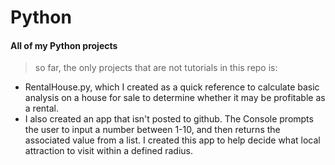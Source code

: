 # Python

#### All of my Python projects

> so far, the only projects that are not tutorials in this repo is:
* RentalHouse.py, which I created as a quick reference to calculate basic analysis on a house for sale to determine whether it may be profitable as a rental.
* I also created an app that isn't posted to github. The Console prompts the user to input a number between 1-10, and then returns the associated value from a list. I created this app to help decide what local attraction to visit within a defined radius.

